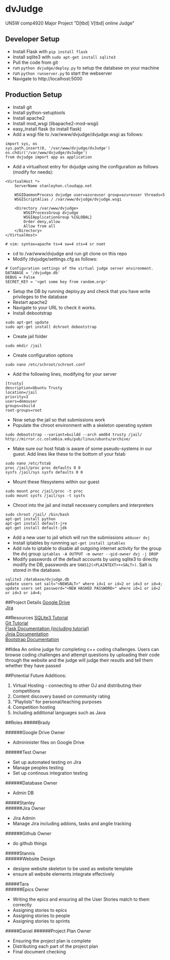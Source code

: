 # dvJudge
UNSW comp4920 Major Project "D[tbd] V[tbd] online Judge"

## Developer Setup
  - Install Flask with ```pip install flask```
  - Install sqlite3 with ```sudo apt-get install sqlite3```
  - Pull the code from git
  - run `python dvjudge/deploy.py` to setup the database on your machine
  - run `python runserver.py` to start the webserver
  - Navigate to http://localhost:5000

## Production Setup
  - Install git
  - Install python-setuptools
  - Install apache2
  - Install mod_wsgi (libapache2-mod-wsgi)
  - easy_install flask (to install flask)
  - Add a wsgi file to /var/www/dvjudge/dvjudge.wsgi as follows:
```
import sys, os
sys.path.insert(0, '/var/www/dvjudge/dvJudge')
os.chdir('/var/www/dvjudge/dvJudge')
from dvjudge import app as application
```
  - Add a virtualhost entry for dvjudge using the configuration as follows (modify for needs):
```
<VirtualHost *>
    ServerName stanleyhon.cloudapp.net

    WSGIDaemonProcess dvjudge user=azureuser group=azureuser threads=5
    WSGIScriptAlias / /var/www/dvjudge/dvjudge.wsgi

    <Directory /var/www/dvjudge>
        WSGIProcessGroup dvjudge 
        WSGIApplicationGroup %{GLOBAL}
        Order deny,allow
        Allow from all
    </Directory>
</VirtualHost>

# vim: syntax=apache ts=4 sw=4 sts=4 sr noet
```
  - cd to /var/www/dvjudge and run git clone on this repo
  - Modify /dvjudge/settings.cfg as follows:
```
# Configuration settings of the virtual judge server environment.
DATABASE = '/dvjudge.db'
DEBUG = False
SECRET_KEY = '<get some key from random.org>'
```
  - Setup the DB by running deploy.py and check that you have write privileges to the database
  - Restart apache2
  - Navigate to your URL to check it works.
  - Install debootstrap
  ```
  sudo apt-get update
  sudo apt-get install dchroot debootstrap
  ```
  - Create jail folder
  ```
  sudo mkdir /jail
  ```
  - Create configuration options
  ```
  sudo nano /etc/schroot/schroot.conf
  ```
  - Add the following lines, modifying for your server
  ```
  [trusty]
  description=Ubuntu Trusty
  location=/jail
  priority=3
  users=demouser
  groups=sbuild
  root-groups=root
  
  ```
- Now setup the jail so that submissions work
- Populate the chroot environment with a skeleton operating system
```
sudo debootstrap --variant=buildd --arch amd64 trusty /jail/ http://mirror.cc.columbia.edu/pub/linux/ubuntu/archive/
```
- Make sure our host fstab is aware of some pseudo-systems in our guest. Add lines like these to the bottom of your fstab
```
sudo nano /etc/fstab
proc /jail/proc proc defaults 0 0
sysfs /jail/sys sysfs defaults 0 0
```
- Mount these filesystems within our guest
```
sudo mount proc /jail/proc -t proc
sudo mount sysfs /jail/sys -t sysfs
```
- Chroot into the jail and install necessery compilers and interpreters
```
sudo chroot /jail/ /bin/bash
apt-get install python
apt-get install default-jre
apt-get install default-jdk
```
- Add a new user to jail which will run the submissions ```adduser dvj ``` 
-  Install iptables by runnning ```apt-get install iptables```
-  Add rule to iptable to disable all outgoing internet activity for the group the dvj group ```iptables -A OUTPUT -m owner --gid-owner dvj -j DROP ```
-  Modify passwords of the default accounts by using sqlite3 to directly modify the DB, passwords are ```SHA512(<PLAINTEXT>+<SALT>)```. Salt is stored in the database.
```
sqlite3 /database/dvjudge.db
update users set salt="<NEWSALT>" where id=1 or id=2 or id=3 or id=4;
update users set password="<NEW HASHED PASSWORD>" where id=1 or id=2 or id=3 or id=4;
```

##Project Details
[Google Drive](https://drive.google.com/drive/folders/0BxD6wDvDG5hRfklTaUxrM0VNV2pqcm9sazFiNjhHQ3paSHRNN3JnODlLazU2d3B1Yjh6WDA)  
[Jira](https://dvjudge.atlassian.net/projects/DVJ/summary)

##Resources
[SQLite3 Tutorial](http://www.tutorialspoint.com/sqlite/index.htm)  
[Git Tutorial](https://www.atlassian.com/git/)  
[Flask Documentation (including tutorial)](http://flask.pocoo.org/docs/0.10/)  
[Jinja Documentation](http://jinja.pocoo.org/docs/dev/templates/)  
[Bootstrap Documentation](http://getbootstrap.com/css/)  

##Idea
An online judge for completing c++ coding challenges. Users can browse coding challenges and attempt questions by uploading their code through the website and the judge will judge their resutls and tell them whether they have passed

##Potential Future Additions:
1. Virtual Hosting - connecting to other OJ and distributing their competitions
2. Content discovery based on community rating
3. "Playlists" for personal/teaching purposes
4. Competition hosting
5. Including additional languages such as Java

##Roles
#####Brady

######Google Drive Owner  
  * Admininister files on Google Drive  

######Test Owner  
  * Set up automated testing on Jira
  * Manage peoples testing
  * Set up continous integration testing

######Database Owner
  * Admin DB
	
#####Stanley	
######Jira Owner
  * Jira Admin
  * Manage Jira including addons, tasks and angile tracking  

######Github Owner
  * do github things
	
#####Stannis	
######Website Design
  * designe website skeleton to be used as website template
  * ensure all website elements integrate effectively
	
#####Tara	
######Epics Owner
  * Writing the epics and ensuring all the User Stories match to them correctly
  * Assigning stories to epics
  * Assigning stories to people
  * Assigning stories to sprints
	
#####Daniel	
######Project Plan Owner
  * Ensuring the project plan is complete
  * Distributing each part of the project plan
  * Final document checking
